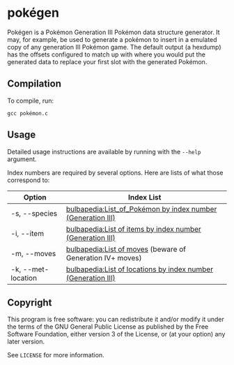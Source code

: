 # pokégen
Pokégen is a Pokémon Generation Ⅲ Pokémon data structure generator.
It may, for example, be used to generate a pokémon to insert in a emulated
copy of any generation Ⅲ Pokémon game. The default output (a hexdump) has
the offsets configured to match up with where you would put the generated
data to replace your first slot with the generated Pokémon.

## Compilation
To compile, run:

    gcc pokémon.c

## Usage
Detailed usage instructions are available by running with the `--help` argument.

Index numbers are required by several options. Here are lists of what those
correspond to:

| Option             | Index List                                                                                                                                                  |
| ------------------ | ----------------------------------------------------------------------------------------------------------------------------------------------------------- |
| -s, --species      | [bulbapedia:List_of_Pokémon by index number (Generation III)](http://bulbapedia.bulbagarden.net/wiki/List_of_Pok%C3%A9mon_by_index_number_(Generation_III)) |
| -i, --item         | [bulbapedia:List of items by index number (Generation III)](http://bulbapedia.bulbagarden.net/wiki/List_of_items_by_index_number_(Generation_III))          |
| -m, --moves        | [bulbapedia:List of moves](http://bulbapedia.bulbagarden.net/wiki/List_of_moves) (beware of Generation Ⅳ+ moves)                                            |
| -k, --met-location | [bulbapedia:List of locations by index number (Generation III)](http://bulbapedia.bulbagarden.net/wiki/List_of_locations_by_index_number_(Generation_III))  |

## Copyright
This program is free software: you can redistribute it and/or modify
it under the terms of the GNU General Public License as published by
the Free Software Foundation, either version 3 of the License, or
(at your option) any later version.

See `LICENSE` for more information.
